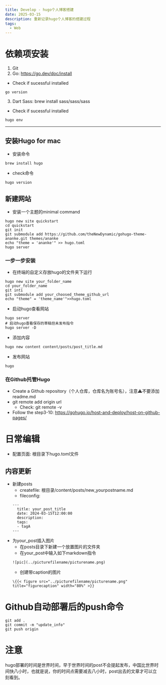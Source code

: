```yaml
---
title: Develop - hugo个人博客搭建
date: 2025-03-15
description: 重新记录hugo个人博客的搭建过程
tags:
  - Web
---
```

# 依赖项安装
1. Git
2. Go: https://go.dev/doc/install
  - Check if sucessful installed

```
go version
```
3. Dart Sass: brew install sass/sass/sass
  - Check if sucessful installed
  
```
hugo env
```
---

## 安装Hugo for mac
- 安装命令
  
```
brew install hugo
```

- check命令

```
hugo version
```

## 新建网站

- 安装一个主题的minimal command

```
hugo new site quickstart
cd quickstart
git init
git submodule add https://github.com/theNewDynamic/gohugo-theme-ananke.git themes/ananke
echo "theme = 'ananke'" >> hugo.toml
hugo server
```

### 一步一步安装

- 在终端的自定义存放hugo的文件夹下运行

```
hugo new site your_folder_name
cd your_folder_name
git inti
git submodule add your_choosed_theme_github_url
echo "theme" = 'theme_name'">>hugo.toml
```

- 启动hugo查看网站

```
hugo server
# 启动hugo查看保存的草稿但未发布指令
hugo server -D
```

- 添加内容

```
hugo new content content/posts/post_title.md
```

- 发布网站

```
hugo
```

###  在Github托管Hugo
- Create a Github repository（个人仓库，仓库名为账号名），注意⚠️不要添加readme.md
- git remote add origin url
  - Check: git remote -v
- Follow the step3-10: https://gohugo.io/host-and-deploy/host-on-github-pages/

# 日常编辑
- 配置页面: 根目录下hugo.toml文件
## 内容更新
- 新建posts
  - createfile: 根目录/content/posts/new_yourpostname.md
  - fileconfig:
  ```
  ---
    title: your_post_title
    date: 2024-03-15T12:00:00
    description:
    tags:
    - tagA
  --- 
  ```
- 为your_post插入图片
  - 在posts目录下新建一个放置图片的文件夹
  - 在your_post中输入如下markdown指令
  ```
  ![pic](../picturefilename/picturename.png)
  ```
  - 创建带caption的图片
  ```
  \{{< figure src="../picturefilename/picturename.png" title="figurecaption" width="80%" >}}
  ```
# Github自动部署后的push命令
```
git add .
git commit -m "update_info"
git push origin
```

# 注意
hugo部署的时间是世界时间，早于世界时间的post不会提起发布，中国比世界时间快八小时，也就是说，你的时间点需要减去八小时，post出去的文章才可以立刻看到。